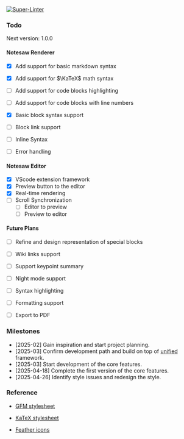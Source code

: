 [![Super-Linter](https://github.com/Appleblue17/Notesaw/actions/workflows/lint.yml/badge.svg)](https://github.com/marketplace/actions/super-linter)

### Todo

Next version: 1.0.0

#### Notesaw Renderer

- [x] Add support for basic markdown syntax
- [x] Add support for $\KaTeX$ math syntax
- [ ] Add support for code blocks highlighting
- [ ] Add support for code blocks with line numbers

- [x] Basic block syntax support
- [ ] Block link support
- [ ] Inline Syntax
- [ ] Error handling

#### Notesaw Editor

- [x] VScode extension framework
- [x] Preview button to the editor
- [x] Real-time rendering
- [ ] Scroll Synchronization
  - [ ] Editor to preview
  - [ ] Preview to editor

#### Future Plans

- [ ] Refine and design representation of special blocks
- [ ] Wiki links support

- [ ] Support keypoint summary
- [ ] Night mode support
- [ ] Syntax highlighting
- [ ] Formatting support
- [ ] Export to PDF

### Milestones

- [2025-02] Gain inspiration and start project planning.
- [2025-03] Confirm development path and build on top of [unified](https://github.com/unifiedjs/unified) framework.
- [2025-03] Start development of the core features.
- [2025-04-18] Complete the first version of the core features.
- [2025-04-26] Identify style issues and redesign the style.

### Reference

- [GFM stylesheet](https://cdnjs.com/libraries/github-markdown-css)

- [KaTeX stylesheet](https://cdn.jsdelivr.net/npm/katex@0.16.8/dist/katex.css)

- [Feather icons](https://feathericons.com/)

<!-- This is the README for your extension. After writing up a brief description, we recommend including the following sections.

## Features

Describe specific features of your extension including screenshots of your extension in action. Image paths are relative to this README file.

For example if there is an image subfolder under your extension project workspace:

\!\[feature X\]\(images/feature-x.png\)

> Tip: Many popular extensions utilize animations. This is an excellent way to show off your extension! We recommend short, focused animations that are easy to follow.

## Requirements

If you have any requirements or dependencies, add a section describing those and how to install and configure them.

## Extension Settings

Include if your extension adds any VS Code settings through the `contributes.configuration` extension point.

For example:

This extension contributes the following settings:

* `myExtension.enable`: Enable/disable this extension.
* `myExtension.thing`: Set to `blah` to do something.

## Known Issues

Calling out known issues can help limit users opening duplicate issues against your extension.

## Release Notes

Users appreciate release notes as you update your extension.

### 1.0.0

Initial release of ...

### 1.0.1

Fixed issue #.

### 1.1.0

Added features X, Y, and Z.

---

## Following extension guidelines

Ensure that you've read through the extensions guidelines and follow the best practices for creating your extension.

* [Extension Guidelines](https://code.visualstudio.com/api/references/extension-guidelines)

## Working with Markdown

You can author your README using Visual Studio Code. Here are some useful editor keyboard shortcuts:

* Split the editor (`Cmd+\` on macOS or `Ctrl+\` on Windows and Linux).
* Toggle preview (`Shift+Cmd+V` on macOS or `Shift+Ctrl+V` on Windows and Linux).
* Press `Ctrl+Space` (Windows, Linux, macOS) to see a list of Markdown snippets.

## For more information

* [Visual Studio Code's Markdown Support](http://code.visualstudio.com/docs/languages/markdown)
* [Markdown Syntax Reference](https://help.github.com/articles/markdown-basics/)

**Enjoy!** -->
